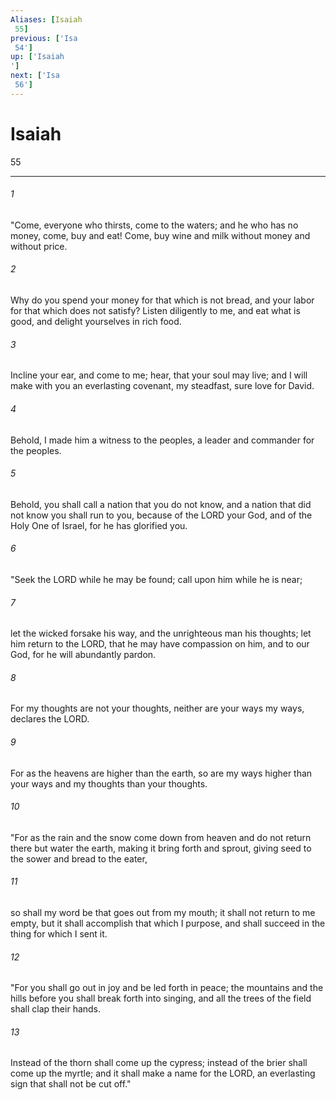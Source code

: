 ```yaml
---
Aliases: [Isaiah 55]
previous: ['Isa 54']
up: ['Isaiah']
next: ['Isa 56']
---
```

# Isaiah 55

***
 

###### 1 
"Come, everyone who thirsts,  come to the waters;  and he who has no money,  come, buy and eat!  Come, buy wine and milk  without money and without price.   

###### 2 
Why do you spend your money for that which is not bread,  and your labor for that which does not satisfy?  Listen diligently to me, and eat what is good,  and delight yourselves in rich food.   

###### 3 
Incline your ear, and come to me;  hear, that your soul may live;  and I will make with you an everlasting covenant,  my steadfast, sure love for David.   

###### 4 
Behold, I made him a witness to the peoples,  a leader and commander for the peoples.   

###### 5 
Behold, you shall call a nation that you do not know,  and a nation that did not know you shall run to you,  because of the LORD your God, and of the Holy One of Israel,  for he has glorified you.  

###### 6 
"Seek the LORD while he may be found;  call upon him while he is near;   

###### 7 
let the wicked forsake his way,  and the unrighteous man his thoughts;  let him return to the LORD, that he may have compassion on him,  and to our God, for he will abundantly pardon.   

###### 8 
For my thoughts are not your thoughts,  neither are your ways my ways, declares the LORD.   

###### 9 
For as the heavens are higher than the earth,  so are my ways higher than your ways  and my thoughts than your thoughts.  

###### 10 
"For as the rain and the snow come down from heaven  and do not return there but water the earth,  making it bring forth and sprout,  giving seed to the sower and bread to the eater,   

###### 11 
so shall my word be that goes out from my mouth;  it shall not return to me empty,  but it shall accomplish that which I purpose,  and shall succeed in the thing for which I sent it.  

###### 12 
"For you shall go out in joy  and be led forth in peace;  the mountains and the hills before you  shall break forth into singing,  and all the trees of the field shall clap their hands.   

###### 13 
Instead of the thorn shall come up the cypress;  instead of the brier shall come up the myrtle;  and it shall make a name for the LORD,  an everlasting sign that shall not be cut off."
